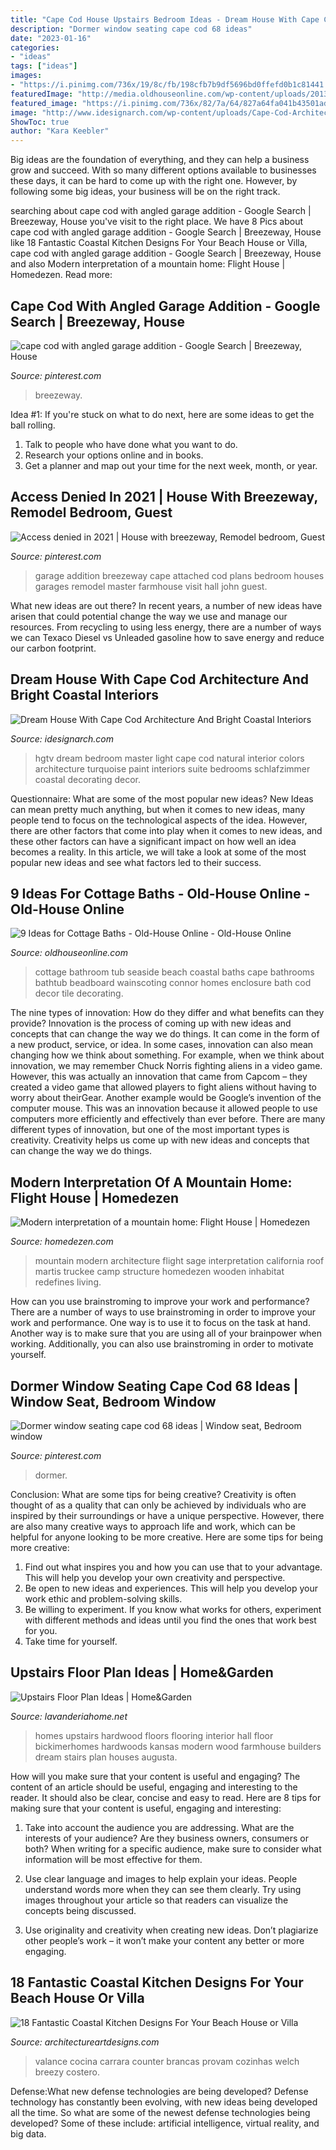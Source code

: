 ```yaml
---
title: "Cape Cod House Upstairs Bedroom Ideas - Dream House With Cape Cod Architecture And Bright Coastal Interiors"
description: "Dormer window seating cape cod 68 ideas"
date: "2023-01-16"
categories:
- "ideas"
tags: ["ideas"]
images:
- "https://i.pinimg.com/736x/19/8c/fb/198cfb7b9df5696bd0ffefd0b1c81441.jpg"
featuredImage: "http://media.oldhouseonline.com/wp-content/uploads/2013/12/cottage-baths-seaside.jpg"
featured_image: "https://i.pinimg.com/736x/82/7a/64/827a64fa041b43501addc32174d2ac9c--cape-cod-houses-garage-addition.jpg"
image: "http://www.idesignarch.com/wp-content/uploads/Cape-Cod-Architecture-Dream-Home_11.jpg"
ShowToc: true
author: "Kara Keebler"
---
```



Big ideas are the foundation of everything, and they can help a business grow and succeed. With so many different options available to businesses these days, it can be hard to come up with the right one. However, by following some big ideas, your business will be on the right track.

	

		
searching about cape cod with angled garage addition - Google Search | Breezeway, House you've visit to the right place. We have 8 Pics about cape cod with angled garage addition - Google Search | Breezeway, House like 18 Fantastic Coastal Kitchen Designs For Your Beach House or Villa, cape cod with angled garage addition - Google Search | Breezeway, House and also Modern interpretation of a mountain home: Flight House | Homedezen. Read more:
		
    
## Cape Cod With Angled Garage Addition - Google Search | Breezeway, House

<img loading=lazy src="https://i.pinimg.com/736x/19/8c/fb/198cfb7b9df5696bd0ffefd0b1c81441.jpg" onerror="this.onerror=null;this.src='https://tse1.mm.bing.net/th?id=OIP.D_joURrzon5PcJ1T4ViGkgHaE7&amp;pid=15.1';" alt="cape cod with angled garage addition - Google Search | Breezeway, House">

_Source: pinterest.com_

>breezeway. 

	

Idea #1:
If you're stuck on what to do next, here are some ideas to get the ball rolling.
1. Talk to people who have done what you want to do.
2. Research your options online and in books.
3. Get a planner and map out your time for the next week, month, or year.

    
## Access Denied In 2021 | House With Breezeway, Remodel Bedroom, Guest

<img loading=lazy src="https://i.pinimg.com/736x/82/7a/64/827a64fa041b43501addc32174d2ac9c--cape-cod-houses-garage-addition.jpg" onerror="this.onerror=null;this.src='https://tse4.mm.bing.net/th?id=OIP.phlYD-nsu1FFixnZAAxUnwHaFy&amp;pid=15.1';" alt="Access denied in 2021 | House with breezeway, Remodel bedroom, Guest">

_Source: pinterest.com_

>garage addition breezeway cape attached cod plans bedroom houses garages remodel master farmhouse visit hall john guest. 

	

What new ideas are out there?
In recent years, a number of new ideas have arisen that could potential change the way we use and manage our resources. From recycling to using less energy, there are a number of ways we can Texaco Diesel vs Unleaded gasoline how to save energy and reduce our carbon footprint.

    
## Dream House With Cape Cod Architecture And Bright Coastal Interiors

<img loading=lazy src="http://www.idesignarch.com/wp-content/uploads/Cape-Cod-Architecture-Dream-Home_11.jpg" onerror="this.onerror=null;this.src='https://tse3.mm.bing.net/th?id=OIP.oHqsDNWbA-9mKyebCQn2LQHaE7&amp;pid=15.1';" alt="Dream House With Cape Cod Architecture And Bright Coastal Interiors">

_Source: idesignarch.com_

>hgtv dream bedroom master light cape cod natural interior colors architecture turquoise paint interiors suite bedrooms schlafzimmer coastal decorating decor. 

	

Questionnaire: What are some of the most popular new ideas?
New Ideas can mean pretty much anything, but when it comes to new ideas, many people tend to focus on the technological aspects of the idea. However, there are other factors that come into play when it comes to new ideas, and these other factors can have a significant impact on how well an idea becomes a reality. In this article, we will take a look at some of the most popular new ideas and see what factors led to their success.

    
## 9 Ideas For Cottage Baths - Old-House Online - Old-House Online

<img loading=lazy src="http://media.oldhouseonline.com/wp-content/uploads/2013/12/cottage-baths-seaside.jpg" onerror="this.onerror=null;this.src='https://tse2.mm.bing.net/th?id=OIP.FnRoCGhEGHLaarJzfKDBugHaLH&amp;pid=15.1';" alt="9 Ideas for Cottage Baths - Old-House Online - Old-House Online">

_Source: oldhouseonline.com_

>cottage bathroom tub seaside beach coastal baths cape bathrooms bathtub beadboard wainscoting connor homes enclosure bath cod decor tile decorating. 

	

The nine types of innovation: How do they differ and what benefits can they provide?
Innovation is the process of coming up with new ideas and concepts that can change the way we do things. It can come in the form of a new product, service, or idea. In some cases, innovation can also mean changing how we think about something. For example, when we think about innovation, we may remember Chuck Norris fighting aliens in a video game. However, this was actually an innovation that came from Capcom – they created a video game that allowed players to fight aliens without having to worry about theirGear. Another example would be Google’s invention of the computer mouse. This was an innovation because it allowed people to use computers more efficiently and effectively than ever before. There are many different types of innovation, but one of the most important types is creativity. Creativity helps us come up with new ideas and concepts that can change the way we do things.

    
## Modern Interpretation Of A Mountain Home: Flight House | Homedezen

<img loading=lazy src="http://www.homedezen.com/wp-content/uploads/2014/12/Modern-interpretation-of-a-mountain-home-Flight-House-20.jpg" onerror="this.onerror=null;this.src='https://tse4.mm.bing.net/th?id=OIP.6YBLYj2MVFZxSJtmXIYxCAHaFK&amp;pid=15.1';" alt="Modern interpretation of a mountain home: Flight House | Homedezen">

_Source: homedezen.com_

>mountain modern architecture flight sage interpretation california roof martis truckee camp structure homedezen wooden inhabitat redefines living. 

	

How can you use brainstroming to improve your work and performance?
There are a number of ways to use brainstroming in order to improve your work and performance. One way is to use it to focus on the task at hand. Another way is to make sure that you are using all of your brainpower when working. Additionally, you can also use brainstroming in order to motivate yourself.

    
## Dormer Window Seating Cape Cod 68 Ideas | Window Seat, Bedroom Window

<img loading=lazy src="https://i.pinimg.com/736x/1d/c5/19/1dc519a0d0e31466c64ef307eced98f5.jpg" onerror="this.onerror=null;this.src='https://tse3.mm.bing.net/th?id=OIP.9dS1v02EEF4jhCQr3wZtfwAAAA&amp;pid=15.1';" alt="Dormer window seating cape cod 68 ideas | Window seat, Bedroom window">

_Source: pinterest.com_

>dormer. 

	

Conclusion: What are some tips for being creative?
Creativity is often thought of as a quality that can only be achieved by individuals who are inspired by their surroundings or have a unique perspective. However, there are also many creative ways to approach life and work, which can be helpful for anyone looking to be more creative. Here are some tips for being more creative: 
1) Find out what inspires you and how you can use that to your advantage. This will help you develop your own creativity and perspective. 
2) Be open to new ideas and experiences. This will help you develop your work ethic and problem-solving skills. 
3) Be willing to experiment. If you know what works for others, experiment with different methods and ideas until you find the ones that work best for you. 
4) Take time for yourself.

    
## Upstairs Floor Plan Ideas | Home&amp;Garden

<img loading=lazy src="https://s-media-cache-ak0.pinimg.com/originals/df/a8/91/dfa891987d0f71cd9f203e66e52e2d03.jpg" onerror="this.onerror=null;this.src='https://tse1.mm.bing.net/th?id=OIP.q4xnFI_mGRx-O8SP4SaojwHaIR&amp;pid=15.1';" alt="Upstairs Floor Plan Ideas | Home&amp;Garden">

_Source: lavanderiahome.net_

>homes upstairs hardwood floors flooring interior hall floor bickimerhomes hardwoods kansas modern wood farmhouse builders dream stairs plan houses augusta. 

	

How will you make sure that your content is useful and engaging?
The content of an article should be useful, engaging and interesting to the reader. It should also be clear, concise and easy to read. Here are 8 tips for making sure that your content is useful, engaging and interesting:
1. Take into account the audience you are addressing. What are the interests of your audience? Are they business owners, consumers or both? When writing for a specific audience, make sure to consider what information will be most effective for them.

2. Use clear language and images to help explain your ideas. People understand words more when they can see them clearly. Try using images throughout your article so that readers can visualize the concepts being discussed.

3. Use originality and creativity when creating new ideas. Don’t plagiarize other people’s work – it won’t make your content any better or more engaging.

    
## 18 Fantastic Coastal Kitchen Designs For Your Beach House Or Villa

<img loading=lazy src="http://www.architectureartdesigns.com/wp-content/uploads/2015/05/18-Fantastic-Coastal-Kitchen-Designs-For-Your-Beach-House-or-Villa-10.jpg" onerror="this.onerror=null;this.src='https://tse2.mm.bing.net/th?id=OIP.6XKrv4wlLDE9AEU0WFHhugHaE8&amp;pid=15.1';" alt="18 Fantastic Coastal Kitchen Designs For Your Beach House or Villa">

_Source: architectureartdesigns.com_

>valance cocina carrara counter brancas provam cozinhas welch breezy costero. 

	

Defense:What new defense technologies are being developed?
Defense technology has constantly been evolving, with new ideas being developed all the time. So what are some of the newest defense technologies being developed? Some of these include: artificial intelligence, virtual reality, and big data.

